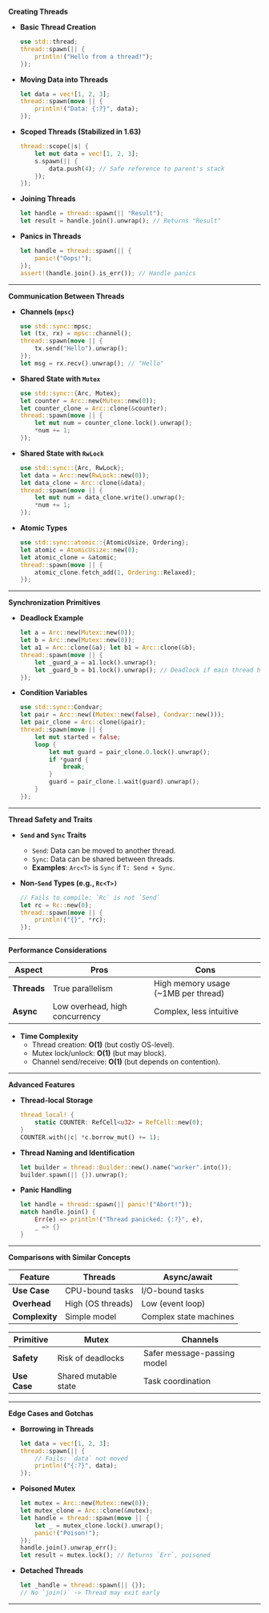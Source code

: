 **Creating Threads**

- **Basic Thread Creation**
  ```rust
  use std::thread;
  thread::spawn(|| {
      println!("Hello from a thread!");
  });
  ```

- **Moving Data into Threads**
  ```rust
  let data = vec![1, 2, 3];
  thread::spawn(move || {
      println!("Data: {:?}", data);
  });
  ```

- **Scoped Threads (Stabilized in 1.63)**
  ```rust
  thread::scope(|s| {
      let mut data = vec![1, 2, 3];
      s.spawn(|| {
          data.push(4); // Safe reference to parent's stack
      });
  });
  ```

- **Joining Threads**
  ```rust
  let handle = thread::spawn(|| "Result");
  let result = handle.join().unwrap(); // Returns "Result"
  ```

- **Panics in Threads**
  ```rust
  let handle = thread::spawn(|| {
      panic!("Oops!");
  });
  assert!(handle.join().is_err()); // Handle panics
  ```

---

**Communication Between Threads**

- **Channels (`mpsc`)**  
  ```rust
  use std::sync::mpsc;
  let (tx, rx) = mpsc::channel();
  thread::spawn(move || {
      tx.send("Hello").unwrap();
  });
  let msg = rx.recv().unwrap(); // "Hello"
  ```

- **Shared State with `Mutex`**
  ```rust
  use std::sync::{Arc, Mutex};
  let counter = Arc::new(Mutex::new(0));
  let counter_clone = Arc::clone(&counter);
  thread::spawn(move || {
      let mut num = counter_clone.lock().unwrap();
      *num += 1;
  });
  ```

- **Shared State with `RwLock`**
  ```rust
  use std::sync::{Arc, RwLock};
  let data = Arc::new(RwLock::new(0));
  let data_clone = Arc::clone(&data);
  thread::spawn(move || {
      let mut num = data_clone.write().unwrap();
      *num += 1;
  });
  ```

- **Atomic Types**
  ```rust
  use std::sync::atomic::{AtomicUsize, Ordering};
  let atomic = AtomicUsize::new(0);
  let atomic_clone = &atomic;
  thread::spawn(move || {
      atomic_clone.fetch_add(1, Ordering::Relaxed);
  });
  ```

---

**Synchronization Primitives**

- **Deadlock Example**  
  ```rust
  let a = Arc::new(Mutex::new(0));
  let b = Arc::new(Mutex::new(0));
  let a1 = Arc::clone(&a); let b1 = Arc::clone(&b);
  thread::spawn(move || {
      let _guard_a = a1.lock().unwrap();
      let _guard_b = b1.lock().unwrap(); // Deadlock if main thread holds b
  });
  ```

- **Condition Variables**
  ```rust
  use std::sync::Condvar;
  let pair = Arc::new((Mutex::new(false), Condvar::new()));
  let pair_clone = Arc::clone(&pair);
  thread::spawn(move || {
      let mut started = false;
      loop {
          let mut guard = pair_clone.0.lock().unwrap();
          if *guard {
              break;
          }
          guard = pair_clone.1.wait(guard).unwrap();
      }
  });
  ```

---

**Thread Safety and Traits**

- **`Send` and `Sync` Traits**
  - `Send`: Data can be moved to another thread.
  - `Sync`: Data can be shared between threads.
  - **Examples**: `Arc<T>` is `Sync` if `T: Send + Sync`.

- **Non-`Send` Types (e.g., `Rc<T>)`**
  ```rust
  // Fails to compile: `Rc` is not `Send`
  let rc = Rc::new(0);
  thread::spawn(move || {
      println!("{}", *rc);
  });
  ```

---

**Performance Considerations**

| **Aspect**       | **Pros**                     | **Cons**                          |
|-------------------|------------------------------|-----------------------------------|
| **Threads**       | True parallelism             | High memory usage (~1MB per thread) |
| **Async**         | Low overhead, high concurrency | Complex, less intuitive         |

- **Time Complexity**
  - Thread creation: **O(1)** (but costly OS-level).
  - Mutex lock/unlock: **O(1)** (but may block).
  - Channel send/receive: **O(1)** (but depends on contention).

---

**Advanced Features**

- **Thread-local Storage**
  ```rust
  thread_local! {
      static COUNTER: RefCell<u32> = RefCell::new(0);
  }
  COUNTER.with(|c| *c.borrow_mut() += 1);
  ```

- **Thread Naming and Identification**
  ```rust
  let builder = thread::Builder::new().name("worker".into());
  builder.spawn(|| {}).unwrap();
  ```

- **Panic Handling**
  ```rust
  let handle = thread::spawn(|| panic!("Abort!"));
  match handle.join() {
      Err(e) => println!("Thread panicked: {:?}", e),
      _ => {}
  }
  ```

---

**Comparisons with Similar Concepts**

| **Feature**         | **Threads**                   | **Async/await**                  |
|----------------------|-------------------------------|-----------------------------------|
| **Use Case**         | CPU-bound tasks               | I/O-bound tasks                   |
| **Overhead**         | High (OS threads)             | Low (event loop)                  |
| **Complexity**       | Simple model                  | Complex state machines            |

| **Primitive**        | **Mutex**                     | **Channels**                      |
|----------------------|-------------------------------|-----------------------------------|
| **Safety**           | Risk of deadlocks             | Safer message-passing model       |
| **Use Case**         | Shared mutable state          | Task coordination                 |

---

**Edge Cases and Gotchas**

- **Borrowing in Threads**
  ```rust
  let data = vec![1, 2, 3];
  thread::spawn(|| {
      // Fails: `data` not moved
      println!("{:?}", data);
  });
  ```

- **Poisoned Mutex**
  ```rust
  let mutex = Arc::new(Mutex::new(0));
  let mutex_clone = Arc::clone(&mutex);
  let handle = thread::spawn(move || {
      let _ = mutex_clone.lock().unwrap();
      panic!("Poison!");
  });
  handle.join().unwrap_err();
  let result = mutex.lock(); // Returns `Err`, poisoned
  ```

- **Detached Threads**
  ```rust
  let _handle = thread::spawn(|| {});
  // No `join()` -> Thread may exit early
  ```

---

